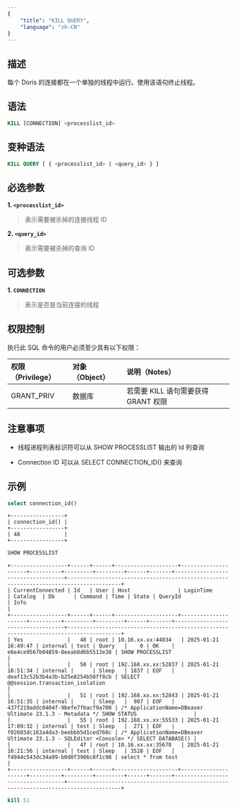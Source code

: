 ```yaml
---
{
    "title": "KILL QUERY",
    "language": "zh-CN"
}
---
```


## 描述

每个 Doris 的连接都在一个单独的线程中运行。使用该语句终止线程。

## 语法

```SQL
KILL [CONNECTION] <processlist_id>
```

## 变种语法

```SQL
KILL QUERY [ { <processlist_id> | <query_id> } ]
```

## 必选参数

**1. `<processlist_id>`**

> 表示需要被杀掉的连接线程 ID

**2. `<query_id>`**

> 表示需要被杀掉的查询 ID

## 可选参数

**1. `CONNECTION`**

> 表示是否是当前连接的线程

## 权限控制

执行此 SQL 命令的用户必须至少具有以下权限：

| 权限（Privilege） | 对象（Object） | 说明（Notes）              |
|:--------------|:-----------|:-----------------------|
| GRANT_PRIV         | 数据库          | 若需要 KILL 语句需要获得 GRANT 权限 |

## 注意事项

- 线程进程列表标识符可以从 SHOW PROCESSLIST 输出的 Id 列查询

- Connection ID 可以从 SELECT CONNECTION_ID() 来查询

## 示例

```sql
select connection_id()
```

```text
+-----------------+
| connection_id() |
+-----------------+
| 48              |
+-----------------+
```

```sql
SHOW PROCESSLIST
```

```text
+------------------+------+------+--------------------+---------------------+----------+---------+---------+------+-------+-----------------------------------+---------------------------------------------------------------------------------------+
| CurrentConnected | Id   | User | Host               | LoginTime           | Catalog  | Db      | Command | Time | State | QueryId                           | Info                                                                                  |
+------------------+------+------+--------------------+---------------------+----------+---------+---------+------+-------+-----------------------------------+---------------------------------------------------------------------------------------+
| Yes              |   48 | root | 10.16.xx.xx:44834   | 2025-01-21 16:49:47 | internal | test | Query   |    0 | OK    | e6e4ce9567b04859-8eeab8d6b5513e38 | SHOW PROCESSLIST                                                                      |
|                  |   50 | root | 192.168.xx.xx:52837 | 2025-01-21 16:51:34 | internal |      | Sleep   | 1837 | EOF   | deaf13c52b3b4a3b-b25e8254b50ff8cb | SELECT @@session.transaction_isolation                                                |
|                  |   51 | root | 192.168.xx.xx:52843 | 2025-01-21 16:51:35 | internal |      | Sleep   |  907 | EOF   | 437f219addc0404f-9befe7f6acf9a700 | /* ApplicationName=DBeaver Ultimate 23.1.3 - Metadata */ SHOW STATUS                  |
|                  |   55 | root | 192.168.xx.xx:55533 | 2025-01-21 17:09:32 | internal | test | Sleep   |  271 | EOF   | f02603dc163a4da3-beebbb5d1ced760c | /* ApplicationName=DBeaver Ultimate 23.1.3 - SQLEditor <Console> */ SELECT DATABASE() |
|                  |   47 | root | 10.16.xx.xx:35678   | 2025-01-21 16:21:56 | internal | test | Sleep   | 3528 | EOF   | f4944c543dc34a99-b0d0f3986c8f1c98 | select * from test                                                                    |
+------------------+------+------+--------------------+---------------------+----------+---------+---------+------+-------+-----------------------------------+---------------------------------------------------------------------------------------+
```

```sql
kill 51
```
